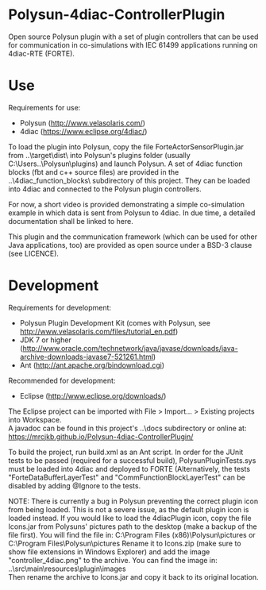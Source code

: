 

# Polysun-4diac-ControllerPlugin
Open source Polysun plugin with a set of plugin controllers that can be used for communication in co-simulations with IEC 61499 applications running on 4diac-RTE (FORTE).


# Use
Requirements for use:

  - Polysun (http://www.velasolaris.com/)
  - 4diac (https://www.eclipse.org/4diac/)

To load the plugin into Polysun, copy the file ForteActorSensorPlugin.jar from ..\target\dist\ into Polysun's plugins folder (usually C:\Users\..\Polysun\plugins\) and launch Polysun.
A set of 4diac function blocks (fbt and c++ source files) are provided in the ..\4diac_function_blocks\ subdirectory of this project. They can be loaded into 4diac and connected to the Polysun plugin controllers.

For now, a short video is provided demonstrating a simple co-simulation example in which data is sent from Polysun to 4diac.
In due time, a detailed documentation shall be linked to here.

This plugin and the communication framework (which can be used for other Java applications, too) are provided as open source under a BSD-3 clause (see LICENCE).


# Development
Requirements for development:

  - Polysun Plugin Development Kit (comes with Polysun, see http://www.velasolaris.com/files/tutorial_en.pdf)
  - JDK 7 or higher (http://www.oracle.com/technetwork/java/javase/downloads/java-archive-downloads-javase7-521261.html)
  - Ant (http://ant.apache.org/bindownload.cgi)

Recommended for development:

  - Eclipse (http://www.eclipse.org/downloads/)
  
The Eclipse project can be imported with File > Import... > Existing projects into Workspace.  
A javadoc can be found in this project's ..\docs subdirectory or online at:
https://mrcjkb.github.io/Polysun-4diac-ControllerPlugin/ 

To build the project, run build.xml as an Ant script. In order for the JUnit tests to be passed (required for a successful build), PolysunPluginTests.sys must be loaded into 4diac and deployed to FORTE (Alternatively, the tests "ForteDataBufferLayerTest" and "CommFunctionBlockLayerTest" can be disabled by adding @Ignore to the tests.


NOTE: There is currently a bug in Polysun preventing the correct plugin icon from being loaded. This is not a severe issue, as the default plugin icon is loaded instead.
If you would like to load the 4diacPlugin icon, copy the file Icons.jar from Polysuns' pictures path to the desktop (make a backup of the file first).
You will find the file in: C:\Program Files (x86)\Polysun\pictures or C:\Program Files\Polysun\pictures
Rename it to Icons.zip (make sure to show file extensions in Windows Explorer) and add the image "controller_4diac.png" to the archive.
You can find the image in: ..\src\main\resources\plugin\images\
Then rename the archive to Icons.jar and copy it back to its original location.
